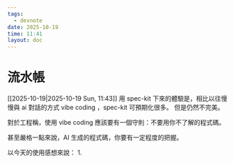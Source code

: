 ```yaml
---
tags:
  - devnote
date: 2025-10-19
time: 11:41
layout: doc
---
```


# 流水帳

<DocDate :date="$frontmatter.date" />


[[2025-10-19|2025-10-19 Sun, 11:43]]
用 spec-kit 下來的體驗是，相比以往慢慢與 ai 對話的方式 vibe coding ，spec-kit 可預期化很多。
但是仍然不完美。

對於工程稱，使用 vibe coding 應該要有一個守則：不要用你不了解的程式碼。

甚至嚴格一點來說，AI 生成的程式碼，你要有一定程度的把握。


以今天的使用感想來說：
1. 